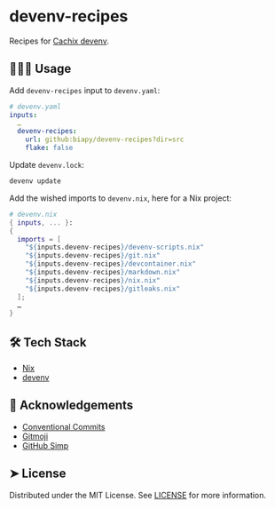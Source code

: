 # devenv-recipes

Recipes for [Cachix devenv](https://devenv.sh/).

<!-- CSpell:ignore Cachix devenv -->

## 🧑🏻‍💻 Usage

Add `devenv-recipes` input to `devenv.yaml`:

```yaml
# devenv.yaml
inputs:
  …
  devenv-recipes:
    url: github:biapy/devenv-recipes?dir=src
    flake: false
```

<!-- CSpell:ignore biapy -->

Update `devenv.lock`:

```bash
devenv update
```

Add the wished imports to `devenv.nix`, here for a Nix project:

```nix
# devenv.nix
{ inputs, ... }:
{
  imports = [
    "${inputs.devenv-recipes}/devenv-scripts.nix"
    "${inputs.devenv-recipes}/git.nix"
    "${inputs.devenv-recipes}/devcontainer.nix"
    "${inputs.devenv-recipes}/markdown.nix"
    "${inputs.devenv-recipes}/nix.nix"
    "${inputs.devenv-recipes}/gitleaks.nix"
  ];
  …
}
```

## 🛠️ Tech Stack

- [Nix](https://nixos.org/)
- [devenv](https://devenv.sh/)

## 🙇 Acknowledgements

- [Conventional Commits](https://www.conventionalcommits.org/en/v1.0.0/)
- [Gitmoji](https://gitmoji.dev/)
- [GitHub Simp](https://readmi.xyz/)

<!-- CSpell:ignore Gitmoji -->

## ➤ License

Distributed under the MIT License. See [LICENSE](LICENSE) for more information.
